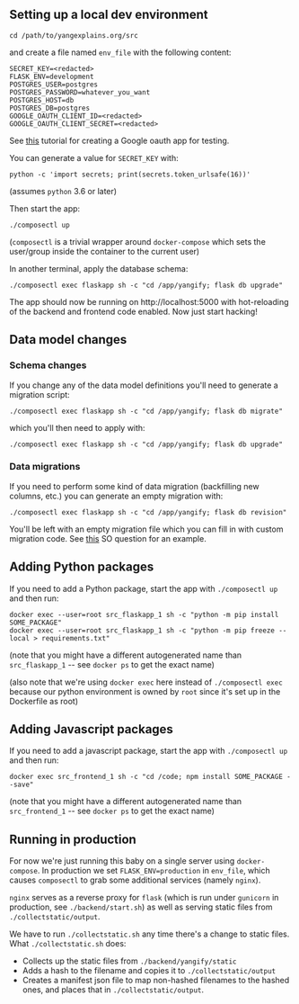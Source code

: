 ## Setting up a local dev environment

```
cd /path/to/yangexplains.org/src
```

and create a file named `env_file` with the following content:

```
SECRET_KEY=<redacted>
FLASK_ENV=development
POSTGRES_USER=postgres
POSTGRES_PASSWORD=whatever_you_want
POSTGRES_HOST=db
POSTGRES_DB=postgres
GOOGLE_OAUTH_CLIENT_ID=<redacted>
GOOGLE_OAUTH_CLIENT_SECRET=<redacted>
```

See
[this](https://realpython.com/flask-google-login/#creating-a-google-client)
tutorial for creating a Google oauth app for testing.

You can generate a value for `SECRET_KEY` with:

```
python -c 'import secrets; print(secrets.token_urlsafe(16))'
```

(assumes `python` 3.6 or later)

Then start the app:

```
./composectl up
```

(`composectl` is a trivial wrapper around `docker-compose` which sets the
user/group inside the container to the current user)

In another terminal, apply the database schema:

```
./composectl exec flaskapp sh -c "cd /app/yangify; flask db upgrade"
```

The app should now be running on http://localhost:5000 with hot-reloading
of the backend and frontend code enabled.  Now just start hacking!

## Data model changes

### Schema changes

If you change any of the data model definitions you'll need to generate a
migration script:

```
./composectl exec flaskapp sh -c "cd /app/yangify; flask db migrate"
```

which you'll then need to apply with:

```
./composectl exec flaskapp sh -c "cd /app/yangify; flask db upgrade"
```

### Data migrations

If you need to perform some kind of data migration (backfilling new
columns, etc.) you can generate an empty migration with:

```
./composectl exec flaskapp sh -c "cd /app/yangify; flask db revision"
```

You'll be left with an empty migration file which you can fill in with
custom migration code.  See
[this](https://stackoverflow.com/q/24612395/209050) SO question for an
example.

## Adding Python packages

If you need to add a Python package, start the app with `./composectl up`
and then run:

```
docker exec --user=root src_flaskapp_1 sh -c "python -m pip install SOME_PACKAGE"
docker exec --user=root src_flaskapp_1 sh -c "python -m pip freeze --local > requirements.txt"
```

(note that you might have a different autogenerated name than
`src_flaskapp_1` -- see `docker ps` to get the exact name)

(also note that we're using `docker exec` here instead of `./composectl
exec` because our python environment is owned by `root` since it's set up
in the Dockerfile as root)

## Adding Javascript packages

If you need to add a javascript package, start the app with
`./composectl up` and then run:

```
docker exec src_frontend_1 sh -c "cd /code; npm install SOME_PACKAGE --save"
```

(note that you might have a different autogenerated name than
`src_frontend_1` -- see `docker ps` to get the exact name)

## Running in production

For now we're just running this baby on a single server using
`docker-compose`.  In production we set `FLASK_ENV=production` in
`env_file`, which causes `composectl` to grab some additional services
(namely `nginx`).

`nginx` serves as a reverse proxy for `flask` (which is run under
`gunicorn` in production, see `./backend/start.sh`) as well as serving
static files from `./collectstatic/output`.

We have to run `./collectstatic.sh` any time there's a change to static
files.  What `./collectstatic.sh` does:

- Collects up the static files from `./backend/yangify/static`
- Adds a hash to the filename and copies it to `./collectstatic/output`
- Creates a manifest json file to map non-hashed filenames to the hashed
  ones, and places that in `./collectstatic/output`.
